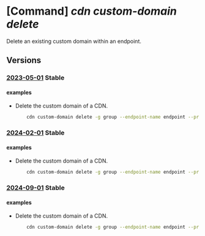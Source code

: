 # [Command] _cdn custom-domain delete_

Delete an existing custom domain within an endpoint.

## Versions

### [2023-05-01](/Resources/mgmt-plane/L3N1YnNjcmlwdGlvbnMve30vcmVzb3VyY2Vncm91cHMve30vcHJvdmlkZXJzL21pY3Jvc29mdC5jZG4vcHJvZmlsZXMve30vZW5kcG9pbnRzL3t9L2N1c3RvbWRvbWFpbnMve30=/2023-05-01.xml) **Stable**

<!-- mgmt-plane /subscriptions/{}/resourcegroups/{}/providers/microsoft.cdn/profiles/{}/endpoints/{}/customdomains/{} 2023-05-01 -->

#### examples

- Delete the custom domain of a CDN.
    ```bash
        cdn custom-domain delete -g group --endpoint-name endpoint --profile-name profile -n customdomain1
    ```

### [2024-02-01](/Resources/mgmt-plane/L3N1YnNjcmlwdGlvbnMve30vcmVzb3VyY2Vncm91cHMve30vcHJvdmlkZXJzL21pY3Jvc29mdC5jZG4vcHJvZmlsZXMve30vZW5kcG9pbnRzL3t9L2N1c3RvbWRvbWFpbnMve30=/2024-02-01.xml) **Stable**

<!-- mgmt-plane /subscriptions/{}/resourcegroups/{}/providers/microsoft.cdn/profiles/{}/endpoints/{}/customdomains/{} 2024-02-01 -->

#### examples

- Delete the custom domain of a CDN.
    ```bash
        cdn custom-domain delete -g group --endpoint-name endpoint --profile-name profile -n customdomain1
    ```

### [2024-09-01](/Resources/mgmt-plane/L3N1YnNjcmlwdGlvbnMve30vcmVzb3VyY2Vncm91cHMve30vcHJvdmlkZXJzL21pY3Jvc29mdC5jZG4vcHJvZmlsZXMve30vZW5kcG9pbnRzL3t9L2N1c3RvbWRvbWFpbnMve30=/2024-09-01.xml) **Stable**

<!-- mgmt-plane /subscriptions/{}/resourcegroups/{}/providers/microsoft.cdn/profiles/{}/endpoints/{}/customdomains/{} 2024-09-01 -->

#### examples

- Delete the custom domain of a CDN.
    ```bash
        cdn custom-domain delete -g group --endpoint-name endpoint --profile-name profile -n customdomain1
    ```

